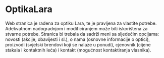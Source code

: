 # OptikaLara
Web stranica je rađena za optiku Lara, te je pravljena za vlastite potrebe. Adekvatnom nadogradnjom i modificiranjem može biti iskorištena za stvarne potrebe. Stranica bi trebala da sadrži meni sa sljedećim opcijama: novosti (akcije, obavijesti i sl.), o nama (osnovne informacije o optici), proizvodi (svjetski brendovi koji se nalaze u ponudi), cjenovnik (cijene stakala i kontaktnih leća) i kontakt (mogućnost kontaktiranja vlasnika).